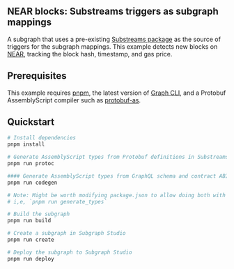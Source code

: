 ## NEAR blocks: Substreams triggers as subgraph mappings

A subgraph that uses a pre-existing [Substreams package](https://substreams.dev/graphprotocol/substreams-trigger-filter/v0.1.0) as the source of triggers for the subgraph mappings. This example detects new blocks on [NEAR](https://near.org/), tracking the block hash, timestamp, and gas price. 

## Prerequisites

This example requires [pnpm](https://pnpm.io/), the latest version of [Graph CLI](https://github.com/graphprotocol/graph-tooling), and a Protobuf AssemblyScript compiler such as [protobuf-as](https://github.com/gravitational/protobuf-as).

## Quickstart

``` bash
# Install dependencies
pnpm install

# Generate AssemblyScript types from Protobuf definitions in Substreams package
pnpm run protoc

#### Generate AssemblyScript types from GraphQL schema and contract ABIs
pnpm run codegen

# Note: Might be worth modifying package.json to allow doing both with one command
# i,e, `pnpm run generate_types`

# Build the subgraph
pnpm run build

# Create a subgraph in Subgraph Studio
pnpm run create

# Deploy the subgraph to Subgraph Studio
pnpm run deploy
```

